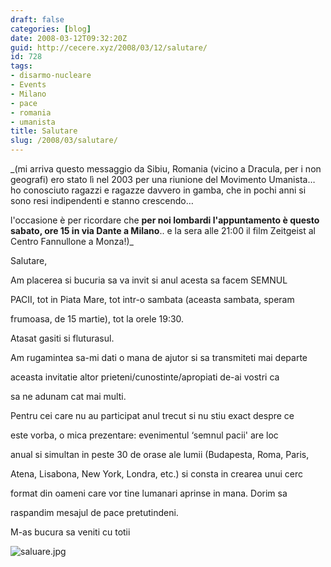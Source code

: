 ```yaml
---
draft: false
categories: [blog]
date: 2008-03-12T09:32:20Z
guid: http://cecere.xyz/2008/03/12/salutare/
id: 728
tags:
- disarmo-nucleare
- Events
- Milano
- pace
- romania
- umanista
title: Salutare
slug: /2008/03/salutare/
---
```


_(mi arriva questo messaggio da Sibiu, Romania (vicino a Dracula, per i non geografi) ero stato lì nel 2003 per una riunione del Movimento Umanista… ho conosciuto ragazzi e ragazze davvero in gamba, che in pochi anni si sono resi indipendenti e stanno crescendo…
  
l'occasione è per ricordare che **per noi lombardi l'appuntamento è questo sabato, ore 15 in via Dante a Milano**.. e la sera alle 21:00 il film Zeitgeist al Centro Fannullone a Monza!)_

Salutare,
  
Am placerea si bucuria sa va invit si anul acesta sa facem SEMNUL
  
PACII, tot in Piata Mare, tot intr-o sambata (aceasta sambata, speram
  
frumoasa, de 15 martie), tot la orele 19:30.

Atasat gasiti si fluturasul.

Am rugamintea sa-mi dati o mana de ajutor si sa transmiteti mai departe
  
aceasta invitatie altor prieteni/cunostinte/apropiati de-ai vostri ca
  
sa ne adunam cat mai multi.

Pentru cei care nu au participat anul trecut si nu stiu exact despre ce
  
este vorba, o mica prezentare: evenimentul &#8216;semnul pacii' are loc
  
anual si simultan in peste 30 de orase ale lumii (Budapesta, Roma, Paris,
  
Atena, Lisabona, New York, Londra, etc.) si consta in crearea unui cerc
  
format din oameni care vor tine lumanari aprinse in mana. Dorim sa
  
raspandim mesajul de pace pretutindeni.

M-as bucura sa veniti cu totii

![saluare.jpg](http://cecere.xyz/wp-content/uploads/sites/3/2008/03/saluare.jpg)